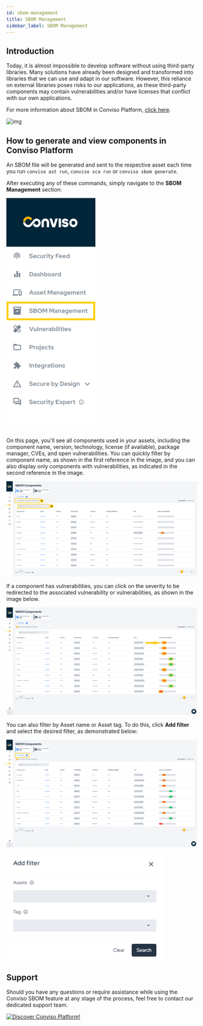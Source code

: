 ```yaml
---
id: sbom-management
title: SBOM Management
sidebar_label: SBOM Management
---
```


## Introduction

Today, it is almost impossible to develop software without using third-party libraries. Many solutions have already been designed and transformed into libraries that we can use and adapt in our software. However, this reliance on external libraries poses risks to our applications, as these third-party components may contain vulnerabilities and/or have licenses that conflict with our own applications.

For more information about SBOM in Conviso Platform, [click here](../security-scans/conviso-sbom/conviso-sbom.md).

<div style={{textAlign:'center'}}>

![img](../../static/img/sbom-inventarygif.gif)

</div>

## How to generate and view components in Conviso Platform

An SBOM file will be generated and sent to the respective asset each time you run `conviso ast run`, `conviso sca run` or `conviso sbom generate`.

After executing any of these commands, simply navigate to the **SBOM Management** section:

<div style={{textAlign: 'center'}}>

![img](../../static/img/platform/sbom-management1.png)

</div>

On this page, you'll see all components used in your assets, including the component name, version, technology, license (if available), package manager, CVEs, and open vulnerabilities. You can quickly filter by component name, as shown in the first reference in the image, and you can also display only components with vulnerabilities, as indicated in the second reference in the image.

<div style={{textAlign: 'center'}}>

![img](../../static/img/platform/sbom-management2.png)

</div>

If a component has vulnerabilities, you can click on the severity to be redirected to the associated vulnerability or vulnerabilities, as shown in the image below.

<div style={{textAlign: 'center'}}>

![img](../../static/img/platform/sbom-management3.png)

</div>

You can also filter by Asset name or Asset tag. To do this, click **Add filter** and select the desired filter, as demonstrated below:

<div style={{textAlign: 'center'}}>

![img](../../static/img/platform/sbom-management4.png)

</div>

<div style={{textAlign: 'center'}}>

![img](../../static/img/platform/sbom-management5.png)

</div>

## Support

Should you have any questions or require assistance while using the Conviso SBOM feature at any stage of the process, feel free to contact our dedicated support team.

[![Discover Conviso Platform!](https://no-cache.hubspot.com/cta/default/5613826/interactive-125788977029.png)](https://cta-service-cms2.hubspot.com/web-interactives/public/v1/track/redirect?encryptedPayload=AVxigLKtcWzoFbzpyImNNQsXC9S54LjJuklwM39zNd7hvSoR%2FVTX%2FXjNdqdcIIDaZwGiNwYii5hXwRR06puch8xINMyL3EXxTMuSG8Le9if9juV3u%2F%2BX%2FCKsCZN1tLpW39gGnNpiLedq%2BrrfmYxgh8G%2BTcRBEWaKasQ%3D&webInteractiveContentId=125788977029&portalId=5613826)